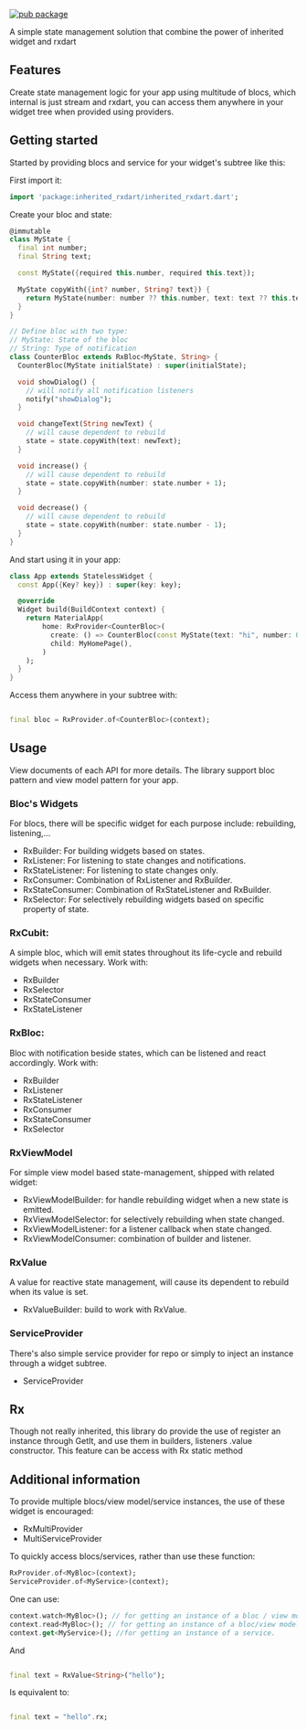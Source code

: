 <!-- 
This README describes the package. If you publish this package to pub.dev,
this README's contents appear on the landing page for your package.

For information about how to write a good package README, see the guide for
[writing package pages](https://dart.dev/guides/libraries/writing-package-pages). 

For general information about developing packages, see the Dart guide for
[creating packages](https://dart.dev/guides/libraries/create-library-packages)
and the Flutter guide for
[developing packages and plugins](https://flutter.dev/developing-packages). 
-->

[![pub package](https://img.shields.io/pub/v/inherited_rxdart?color=green&include_prereleases&style=plastic)](https://pub.dev/packages/inherited_rxdart)

A simple state management solution that combine the power of inherited widget and rxdart

## Features

Create state management logic for your app using multitude of blocs, which internal is just stream
and rxdart, you can access them anywhere in your widget tree when provided using providers.

## Getting started

Started by providing blocs and service for your widget's subtree like this:

First import it:

```dart
import 'package:inherited_rxdart/inherited_rxdart.dart';
```

Create your bloc and state:

```dart
@immutable
class MyState {
  final int number;
  final String text;

  const MyState({required this.number, required this.text});

  MyState copyWith({int? number, String? text}) {
    return MyState(number: number ?? this.number, text: text ?? this.text);
  }
}

// Define bloc with two type:
// MyState: State of the bloc
// String: Type of notification
class CounterBloc extends RxBloc<MyState, String> {
  CounterBloc(MyState initialState) : super(initialState);

  void showDialog() {
    // will notify all notification listeners
    notify("showDialog");
  }

  void changeText(String newText) {
    // will cause dependent to rebuild
    state = state.copyWith(text: newText);
  }

  void increase() {
    // will cause dependent to rebuild
    state = state.copyWith(number: state.number + 1);
  }

  void decrease() {
    // will cause dependent to rebuild
    state = state.copyWith(number: state.number - 1);
  }
}
```

And start using it in your app:

```dart
class App extends StatelessWidget {
  const App({Key? key}) : super(key: key);

  @override
  Widget build(BuildContext context) {
    return MaterialApp(
        home: RxProvider<CounterBloc>(
          create: () => CounterBloc(const MyState(text: "hi", number: 0)),
          child: MyHomePage(),
        )
    );
  }
}
```

Access them anywhere in your subtree with:

```dart

final bloc = RxProvider.of<CounterBloc>(context);
```

## Usage

View documents of each API for more details. The library support bloc pattern and view model pattern
for your app.

### Bloc's Widgets

For blocs, there will be specific widget for each purpose include: rebuilding, listening,...

- RxBuilder: For building widgets based on states.
- RxListener: For listening to state changes and notifications.
- RxStateListener: For listening to state changes only.
- RxConsumer: Combination of RxListener and RxBuilder.
- RxStateConsumer: Combination of RxStateListener and RxBuilder.
- RxSelector: For selectively rebuilding widgets based on specific property of state.

### RxCubit:

A simple bloc, which will emit states throughout its life-cycle and rebuild widgets when necessary.
Work with:

- RxBuilder
- RxSelector
- RxStateConsumer
- RxStateListener

### RxBloc:

Bloc with notification beside states, which can be listened and react accordingly. Work with:

- RxBuilder
- RxListener
- RxStateListener
- RxConsumer
- RxStateConsumer
- RxSelector

### RxViewModel

For simple view model based state-management, shipped with related widget:

- RxViewModelBuilder: for handle rebuilding widget when a new state is emitted.
- RxViewModelSelector: for selectively rebuilding when state changed.
- RxViewModelListener: for a listener callback when state changed.
- RxViewModelConsumer: combination of builder and listener.

### RxValue

A value for reactive state management, will cause its dependent to rebuild when its value is set.

- RxValueBuilder: build to work with RxValue.

### ServiceProvider

There's also simple service provider for repo or simply to inject an instance through a
widget subtree.

- ServiceProvider

## Rx

Though not really inherited, this library do provide the use of register an instance through GetIt,
and use them in builders, listeners .value constructor. This feature can be access with Rx static method

## Additional information

To provide multiple blocs/view model/service instances, the use of these widget is encouraged:

- RxMultiProvider
- MultiServiceProvider

To quickly access blocs/services, rather than use these function:

```dart
RxProvider.of<MyBloc>(context);
ServiceProvider.of<MyService>(context);
```

One can use:

```dart
context.watch<MyBloc>(); // for getting an instance of a bloc / view model and subscribe to it's changes.
context.read<MyBloc>(); // for getting an instance of a bloc/view model
context.get<MyService>(); //for getting an instance of a service. 
```

And

```dart

final text = RxValue<String>("hello");
```

Is equivalent to:

```dart

final text = "hello".rx;
```
